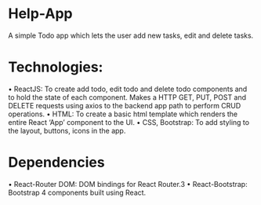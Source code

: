 # Help-App
A simple Todo app which lets the user add new tasks, edit and delete tasks. 

# Technologies:
•	ReactJS: To create add todo, edit todo and delete todo components and to hold the state of each component. Makes a HTTP GET, PUT, POST and DELETE requests using axios to the backend app path to perform CRUD operations.
•	HTML: To create a basic html template which renders the entire React ‘App’ component to the UI.
•	CSS, Bootstrap: To add styling to the layout, buttons, icons in the app.

# Dependencies
•	React-Router DOM: DOM bindings for React Router.3
•	 React-Bootstrap: Bootstrap 4 components built using React.

